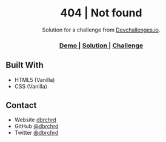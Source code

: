 <!-- Please update value in the {}  -->

<h1 align="center">404 | Not found</h1>

<div align="center">
   Solution for a challenge from  <a href="http://devchallenges.io" target="_blank">Devchallenges.io</a>.
</div>

<div align="center">
  <h3>
    <a href="https://404-not-found.pages.dev">
      Demo
    </a>
    <span> | </span>
    <a href="https://github.com/dbrchrd-challenges/404-Not-found">
      Solution
    </a>
    <span> | </span>
    <a href="https://devchallenges.io/challenges/wBunSb7FPrIepJZAg0sY">
      Challenge
    </a>
  </h3>
</div>

## Built With

- HTML5 (Vanilla)
- CSS (Vanilla)

## Contact

- Website [dbrchrd](https://github.com/dbrchrd)
- GitHub [@dbrchrd](https://github.com/dbrchrd)
- Twitter [@dbrchrd](https://twitter.com/)
